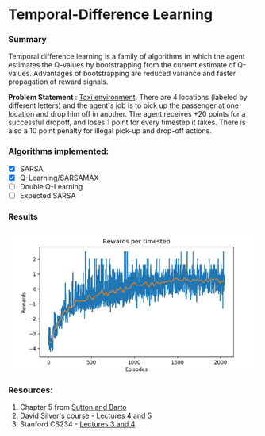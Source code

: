 # Temporal-Difference Learning

### Summary
Temporal difference learning is a family of algorithms in which the agent estimates the Q-values by bootstrapping from the current estimate of Q-values. Advantages of bootstrapping are reduced variance and faster propagation of reward signals.


**Problem Statement** : [Taxi environment](https://github.com/openai/gym/blob/master/gym/envs/toy_text/taxi.py). There are 4 locations (labeled by different letters) and the agent's job is to pick up the passenger at one location and drop him off in another. The agent receives +20 points for a successful dropoff, and loses 1 point for every timestep it takes. There is also a 10 point penalty for illegal pick-up and drop-off actions.

### Algorithms implemented:
- [x] SARSA
- [x] Q-Learning/SARSAMAX
- [ ] Double Q-Learning
- [ ] Expected SARSA

### Results
![taxi_sarsa](https://github.com/jayeshk7/RL-Algorithms/blob/master/3.%20Model%20free%20methods/TD%20Learning/sarsa%20taxi.png)

### Resources:
1. Chapter 5 from [Sutton and Barto](http://incompleteideas.net/book/RLbook2020.pdf)
2. David Silver's course - [Lectures 4 and 5](https://www.youtube.com/playlist?list=PLqYmG7hTraZDM-OYHWgPebj2MfCFzFObQ)
3. Stanford CS234 - [Lectures 3 and 4](https://www.youtube.com/playlist?list=PLoROMvodv4rOSOPzutgyCTapiGlY2Nd8u) 
